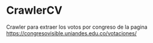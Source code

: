 # CrawlerCV
Crawler para extraer los votos por congreso de la pagina https://congresovisible.uniandes.edu.co/votaciones/
